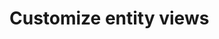 # Customize entity views

<!-- https://docs.microsoft.com/en-us/dynamics365/customer-engagement/developer/customize-dev/customize-entity-views -->